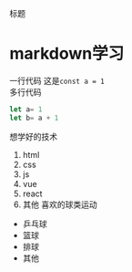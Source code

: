 标题
# markdown学习
一行代码
这是`const a = 1`  
多行代码
 ```javascript
 let a= 1
 let b= a + 1
 ```
想学好的技术
 1. html
 2. css
 3. js
 4. vue
 5. react
 6. 其他
喜欢的球类运动
 * 乒乓球
 * 篮球
 * 排球
 * 其他

